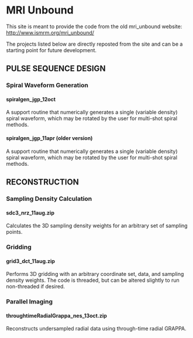 # MRI Unbound
This site is meant to provide the code from the old mri_unbound website:
http://www.ismrm.org/mri_unbound/

The projects listed below are directly reposted from the site and can be a
starting point for future development.

## PULSE SEQUENCE DESIGN

### Spiral Waveform Generation
 
#### spiralgen_jgp_12oct
A support routine that numerically generates a single (variable density) spiral
waveform, which may be rotated by the user for multi-shot spiral methods.

#### spiralgen_jgp_11apr (older version)
A support routine that numerically generates a single (variable density) spiral
waveform, which may be rotated by the user for multi-shot spiral methods.
 
## RECONSTRUCTION

### Sampling Density Calculation
 
#### sdc3_nrz_11aug.zip
Calculates the 3D sampling density weights for an arbitrary set of sampling
points.
 
### Gridding
 
#### grid3_dct_11aug.zip 
Performs 3D gridding with an arbitrary coordinate set, data, and sampling
density weights.  The code is threaded, but can be altered slightly to run
non-threaded if desired.

### Parallel Imaging

#### throughtimeRadialGrappa_nes_13oct.zip
Reconstructs undersampled radial data using through-time radial GRAPPA.

